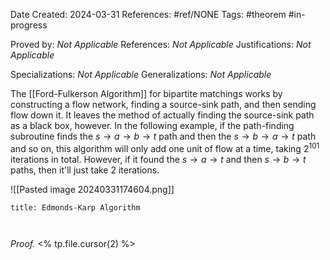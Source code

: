 Date Created: 2024-03-31
References: #ref/NONE
Tags: #theorem #in-progress

Proved by: <i>Not Applicable</i>
References: <i>Not Applicable</i>
Justifications: <i>Not Applicable</i>

Specializations: <i>Not Applicable</i>
Generalizations: <i>Not Applicable</i>


The [[Ford-Fulkerson Algorithm]] for bipartite matchings works by constructing a flow network, finding a source-sink path, and then sending flow down it. It leaves the method of actually finding the source-sink path as a black box, however. In the following example, if the path-finding subroutine finds the $s\to a\to b\to t$ path and then the $s\to b \to a \to t$ path and so on, this algorithm will only add one unit of flow at a time, taking $2^{101}$ iterations in total. However, if it found the $s\to a\to t$ and then $s\to b \to t$ paths, then it'll just take 2 iterations.

![[Pasted image 20240331174604.png]]

```ad-theorem
title: Edmonds-Karp Algorithm



```

<i>Proof.</i> <% tp.file.cursor(2) %>